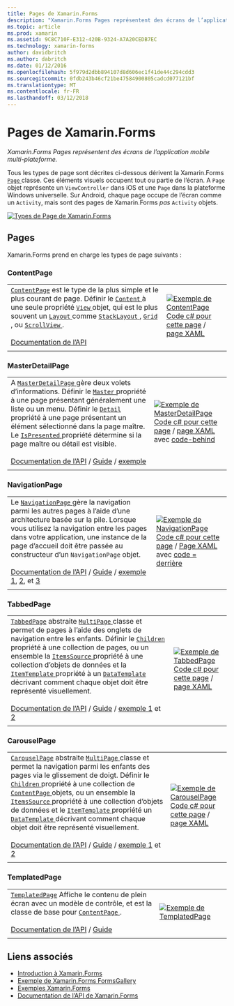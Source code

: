 ```yaml
---
title: Pages de Xamarin.Forms
description: "Xamarin.Forms Pages représentent des écrans de l’application mobile multi-plateforme."
ms.topic: article
ms.prod: xamarin
ms.assetid: 9C8C710F-E312-420B-9324-A7A20CEDB7EC
ms.technology: xamarin-forms
author: davidbritch
ms.author: dabritch
ms.date: 01/12/2016
ms.openlocfilehash: 5f979d2dbb894107d8d606ec1f41de44c294cdd3
ms.sourcegitcommit: 0fdb243b46cf21be47584900805cadcd077121bf
ms.translationtype: MT
ms.contentlocale: fr-FR
ms.lasthandoff: 03/12/2018
---
```

# <a name="xamarinforms-pages"></a>Pages de Xamarin.Forms

_Xamarin.Forms Pages représentent des écrans de l’application mobile multi-plateforme._

Tous les types de page sont décrites ci-dessous dérivent la Xamarin.Forms [ `Page` ](https://developer.xamarin.com/api/type/Xamarin.Forms.Page/) classe. Ces éléments visuels occupent tout ou partie de l’écran. A `Page` objet représente un `ViewController` dans iOS et une `Page` dans la plateforme Windows universelle. Sur Android, chaque page occupe de l’écran comme un `Activity`, mais sont des pages de Xamarin.Forms *pas* `Activity` objets.

[ ![](pages-images/pages-sml.png "Types de Page de Xamarin.Forms")](pages-images/pages.png#lightbox "Xamarin.Forms Page Types")

## <a name="pages"></a>Pages

Xamarin.Forms prend en charge les types de page suivants :

<a name="contentPage" />

### <a name="contentpage"></a>ContentPage

|     |     | 
| --- | --- | 
| [`ContentPage`](https://developer.xamarin.com/api/type/Xamarin.Forms.ContentPage/) est le type de la plus simple et le plus courant de page. Définir le [ `Content` ](https://developer.xamarin.com/api/property/Xamarin.Forms.ContentPage.Content/) à une seule propriété [ `View` ](views.md) objet, qui est le plus souvent un [ `Layout` ](layouts.md) comme [ `StackLayout` ](layouts.md#stackLayout), [ `Grid` ](layouts.md#grid), ou [ `ScrollView` ](layouts.md#scrollView).<br /><br />[Documentation de l’API](https://developer.xamarin.com/api/type/Xamarin.Forms.ContentPage/) | [![Exemple de ContentPage](pages-images/ContentPage.png "ContentPage exemple")](pages-images/ContentPage-Large.png#lightbox "ContentPage exemple")<br />[Code c# pour cette page](https://github.com/xamarin/xamarin-forms-samples/blob/master/FormsGallery/FormsGallery/FormsGallery/CodeExamples/ContentPageDemoPage.cs) / [page XAML](https://github.com/xamarin/xamarin-forms-samples/blob/master/FormsGallery/FormsGallery/FormsGallery/XamlExamples/ContentPageDemoPage.xaml) |
|     |     |

### <a name="masterdetailpage"></a>MasterDetailPage

|     |     | 
| --- | --- | 
| A [ `MasterDetailPage` ](https://developer.xamarin.com/api/type/Xamarin.Forms.MasterDetailPage/) gère deux volets d’informations. Définir le [ `Master` ](https://developer.xamarin.com/api/property/Xamarin.Forms.MasterDetailPage.Master/) propriété à une page présentant généralement une liste ou un menu. Définir le [ `Detail` ](https://developer.xamarin.com/api/property/Xamarin.Forms.MasterDetailPage.Detail/) propriété à une page présentant un élément sélectionné dans la page maître. Le [ `IsPresented` ](https://developer.xamarin.com/api/property/Xamarin.Forms.MasterDetailPage.IsPresented/) propriété détermine si la page maître ou détail est visible.<br /><br />[Documentation de l’API](https://developer.xamarin.com/api/type/Xamarin.Forms.MasterDetailPage/) / [Guide](~/xamarin-forms/app-fundamentals/navigation/master-detail-page.md) / [exemple](https://developer.xamarin.com/samples/xamarin-forms/Navigation/MasterDetailPage/) | [![Exemple de MasterDetailPage](pages-images/MasterDetailPage.png "MasterDetailPage exemple")](pages-images/MasterDetailPage-Large.png#lightbox "MasterDetailPage exemple")<br />[Code c# pour cette page](https://github.com/xamarin/xamarin-forms-samples/blob/master/FormsGallery/FormsGallery/FormsGallery/CodeExamples/MasterDetailPageDemoPage.cs) / [page XAML](https://github.com/xamarin/xamarin-forms-samples/blob/master/FormsGallery/FormsGallery/FormsGallery/XamlExamples/MasterDetailPageDemoPage.xaml) avec [code-behind](https://github.com/xamarin/xamarin-forms-samples/blob/master/FormsGallery/FormsGallery/FormsGallery/XamlExamples/MasterDetailPageDemoPage.xaml.cs) |
|     |     |

### <a name="navigationpage"></a>NavigationPage

|     |     | 
| --- | --- | 
| Le [ `NavigationPage` ](https://developer.xamarin.com/api/type/Xamarin.Forms.NavigationPage/) gère la navigation parmi les autres pages à l’aide d’une architecture basée sur la pile. Lorsque vous utilisez la navigation entre les pages dans votre application, une instance de la page d’accueil doit être passée au constructeur d’un `NavigationPage` objet.<br /><br />[Documentation de l’API](https://developer.xamarin.com/api/type/Xamarin.Forms.NavigationPage/) / [Guide](~/xamarin-forms/app-fundamentals/navigation/hierarchical.md) / [exemple 1](https://developer.xamarin.com/samples/xamarin-forms/Navigation/Hierarchical/), [2](https://developer.xamarin.com/samples/xamarin-forms/Navigation/PassingData/), et [3](https://developer.xamarin.com/samples/xamarin-forms/Navigation/LoginFlow/)  | [![Exemple de NavigationPage](pages-images/NavigationPage.png "NavigationPage exemple")](pages-images/NavigationPage-Large.png#lightbox "NavigationPage exemple")<br />[Code c# pour cette page](https://github.com/xamarin/xamarin-forms-samples/blob/master/FormsGallery/FormsGallery/FormsGallery/CodeExamples/NavigationPageDemoPage.cs) / [Page XAML](https://github.com/xamarin/xamarin-forms-samples/blob/master/FormsGallery/FormsGallery/FormsGallery/XamlExamples/NavigationPageDemoPage.xaml) avec [code = derrière](https://github.com/xamarin/xamarin-forms-samples/blob/master/FormsGallery/FormsGallery/FormsGallery/XamlExamples/NavigationPageDemoPage.xaml.cs) |
|     |     |

### <a name="tabbedpage"></a>TabbedPage

|     |     | 
| --- | --- | 
| [`TabbedPage`](https://developer.xamarin.com/api/type/Xamarin.Forms.TabbedPage/) abstraite [ `MultiPage` ](https://developer.xamarin.com/api/type/Xamarin.Forms.MultiPage%3CT%3E/) classe et permet de pages à l’aide des onglets de navigation entre les enfants. Définir le [ `Children` ](https://developer.xamarin.com/api/property/Xamarin.Forms.MultiPage%3CT%3E.Children/) propriété à une collection de pages, ou un ensemble la [ `ItemsSource` ](https://developer.xamarin.com/api/property/Xamarin.Forms.MultiPage%3CT%3E.ItemsSource/) propriété à une collection d’objets de données et la [ `ItemTemplate` ](https://developer.xamarin.com/api/property/Xamarin.Forms.MultiPage%3CT%3E.ItemTemplate/) propriété à un [ `DataTemplate` ](https://developer.xamarin.com/api/type/Xamarin.Forms.DataTemplate/) décrivant comment chaque objet doit être représenté visuellement.<br /><br />[Documentation de l’API](https://developer.xamarin.com/api/type/Xamarin.Forms.TabbedPage/) / [Guide](~/xamarin-forms/app-fundamentals/navigation/tabbed-page.md) / [exemple 1](https://developer.xamarin.com/samples/xamarin-forms/Navigation/TabbedPage/) et [2](https://developer.xamarin.com/samples/xamarin-forms/Navigation/TabbedPageWithNavigationPage) | [![Exemple de TabbedPage](pages-images/TabbedPage.png "TabbedPage exemple")](pages-images/TabbedPage-Large.png#lightbox "TabbedPage exemple")<br />[Code c# pour cette page](https://github.com/xamarin/xamarin-forms-samples/blob/master/FormsGallery/FormsGallery/FormsGallery/CodeExamples/TabbedPageDemoPage.cs) / [page XAML](https://github.com/xamarin/xamarin-forms-samples/blob/master/FormsGallery/FormsGallery/FormsGallery/XamlExamples/TabbedPageDemoPage.xaml) |
|     |     |

### <a name="carouselpage"></a>CarouselPage

|     |     | 
| --- | --- | 
| [`CarouselPage`](https://developer.xamarin.com/api/type/Xamarin.Forms.CarouselPage/) abstraite [ `MultiPage` ](https://developer.xamarin.com/api/type/Xamarin.Forms.MultiPage%3CT%3E/) classe et permet la navigation parmi les enfants des pages via le glissement de doigt. Définir le [ `Children` ](https://developer.xamarin.com/api/property/Xamarin.Forms.MultiPage%3CT%3E.Children/) propriété à une collection de [ `ContentPage` ](#contentPage) objets, ou un ensemble la [ `ItemsSource` ](https://developer.xamarin.com/api/property/Xamarin.Forms.MultiPage%3CT%3E.ItemsSource/) propriété à une collection d’objets de données et le [ `ItemTemplate` ](https://developer.xamarin.com/api/property/Xamarin.Forms.MultiPage%3CT%3E.ItemTemplate/) propriété un [ `DataTemplate` ](https://developer.xamarin.com/api/type/Xamarin.Forms.DataTemplate/) décrivant comment chaque objet doit être représenté visuellement.<br /><br />[Documentation de l’API](https://developer.xamarin.com/api/type/Xamarin.Forms.CarouselPage/) / [Guide](~/xamarin-forms/app-fundamentals/navigation/carousel-page.md) / [exemple 1](https://developer.xamarin.com/samples/xamarin-forms/Navigation/CarouselPage/) et [2](https://developer.xamarin.com/samples/xamarin-forms/Navigation/CarouselPageTemplate/) | [![Exemple de CarouselPage](pages-images/CarouselPage.png "CarouselPage exemple")](pages-images/CarouselPage-Large.png#lightbox "CarouselPage exemple")<br />[Code c# pour cette page](https://github.com/xamarin/xamarin-forms-samples/blob/master/FormsGallery/FormsGallery/FormsGallery/CodeExamples/CarouselPageDemoPage.cs) / [page XAML](https://github.com/xamarin/xamarin-forms-samples/blob/master/FormsGallery/FormsGallery/FormsGallery/XamlExamples/CarouselPageDemoPage.xaml) |
|     |     |

### <a name="templatedpage"></a>TemplatedPage

|     |     | 
| --- | --- | 
| [`TemplatedPage`](https://developer.xamarin.com/api/type/Xamarin.Forms.TemplatedPage/) Affiche le contenu de plein écran avec un modèle de contrôle, et est la classe de base pour [ `ContentPage` ](#contentPage).<br /><br />[Documentation de l’API](https://developer.xamarin.com/api/type/Xamarin.Forms.TemplatedPage/) / [Guide](~/xamarin-forms/app-fundamentals/templates/control-templates/index.md) | [![Exemple de TemplatedPage](pages-images/TemplatedPage.png "TemplatedPage exemple")](pages-images/TemplatedPage.png "TemplatedPage exemple") |
|     |     |

## <a name="related-links"></a>Liens associés

- [Introduction à Xamarin.Forms](~/xamarin-forms/get-started/introduction-to-xamarin-forms.md)
- [Exemple de Xamarin.Forms FormsGallery](https://developer.xamarin.com/samples/FormsGallery/)
- [Exemples Xamarin.Forms](https://developer.xamarin.com/samples/xamarin-forms/all/)
- [Documentation de l’API de Xamarin.Forms](https://developer.xamarin.com/api/root/Xamarin.Forms/)
